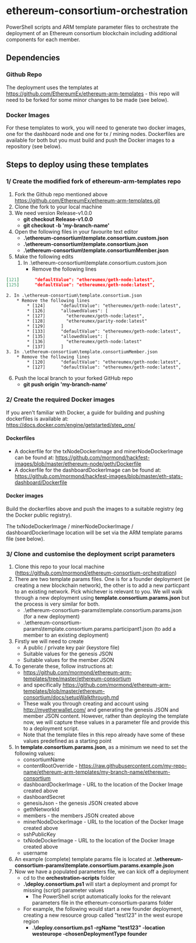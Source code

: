 # ethereum-consortium-orchestration
PowerShell scripts and ARM template parameter files to orchestrate the deployment of an Ethereum consortium blockchain including additional components for each member.

## Dependencies

### Github Repo
The deployment uses the templates at https://github.com/EthereumEx/ethereum-arm-templates - this repo will need to be forked for some minor changes to be made (see below).

### Docker Images
For these templates to work, you will need to generate two docker images, one for the dashboard node and one for tx / mining nodes. Dockerfiles are available for both but you must build and push the Docker images to a repository (see below).

## Steps to deploy using these templates

### 1/ Create the modified fork of ethereum-arm-templates repo

1. Fork the Github repo mentioned above https://github.com/EthereumEx/ethereum-arm-templates.git 
2. Clone the fork to your local machine
3. We need version Release-v1.0.0
    * __git checkout Release-v1.0.0__
    * __git checkout -b 'my-branch-name'__
4. Open the following files in your favourite text editor
    * __.\ethereum-consortium\template.consortium.custom.json__
    * __.\ethereum-consortium\template.consortium.json__
    * __.\ethereum-consortium\template.consortiumMember.json__
5. Make the following edits
    1. In .\ethereum-consortium\template.consortium.custom.json
        * Remove the following lines
```json
[121]      "defaultValue": "ethereumex/geth-node:latest",
[125]      "defaultValue": "ethereumex/geth-node:latest",
```
    2. In .\ethereum-consortium\template.consortium.json
        * Remove the following lines
            * [124]      "defaultValue": "ethereumex/geth-node:latest",
            * [126]      "allowedValues": [
            * [127]        "ethereumex/geth-node:latest",
            * [128]        "ethereumex/parity-node:latest"
            * [129]      ]
            * [133]      "defaultValue": "ethereumex/geth-node:latest",
            * [135]      "allowedValues": [
            * [136]        "ethereumex/geth-node:latest"
            * [137]      ]	  
    3. In .\ethereum-consortium\template.consortiumMember.json
        * Remove the following lines
            * [120]      "defaultValue": "ethereumex/geth-node:latest",
            * [127]      "defaultValue": "ethereumex/geth-node:latest",	  
6. Push the local branch to your forked GitHub repo
    * __git push origin 'my-branch-name'__ 

### 2/ Create the required Docker images
If you aren't familiar with Docker, a guide for building and pushing dockerfiles is available at: https://docs.docker.com/engine/getstarted/step_one/
#### Dockerfiles
* A dockerfile for the txNodeDockerImage and minerNodeDockerImage can be found at: 
https://github.com/mormond/hackfest-images/blob/master/ethereum-node/geth/Dockerfile  
* A dockerfile for the dashboardDockerImage can be found at:     
https://github.com/mormond/hackfest-images/blob/master/eth-stats-dashboard/Dockerfile 

#### Docker images
Build the dockerfiles above and push the images to a suitable registry (eg the Docker public registry).

The txNodeDockerImage / minerNodeDockerImage / dashboardDockerImage location will be set via the ARM template params file (see below).

### 3/ Clone and customise the deployment script parameters
1. Clone this repo to your local machine (https://github.com/mormond/ethereum-consortium-orchestration)
2. There are two template params files. One is for a founder deployment (ie creating a new blockchain network), the other is to add a new particpant to an existing network. Pick whichever is relevant to you. We will walk through a new deployment using __template.consortium.params.json__ but the process is very similar for both.
   * .\ethereum-consortium-params\template.consortium.params.json (for a new deployment)
   * .\ethereum-consortium-params\template.consortium.params.participant1.json (to add a member to an existing deployment)
3. Firstly we will need to create
   * A public / private key pair (keystore file)
   * Suitable values for the genesis JSON
   * Suitable values for the member JSON
4. To generate these, follow instructions at:
   * https://github.com/mormond/ethereum-arm-templates/tree/master/ethereum-consortium 
   * and specifically https://github.com/mormond/ethereum-arm-templates/blob/master/ethereum-consortium/docs/setupWalkthrough.md 
   * These walk you through creating and account using http://myetherwallet.com/ and generating the genesis JSON and member JSON content. However, rather than deploying the template now, we will capture these values in a parameter file and provide this to a deployment script.
   * Note that the template files in this repo already have some of these values predefined as a starting point 
5. In __template.consortium.params.json__, as a minimum we need to set the following values:
   * consortiumName
   * contentRootOverride - https://raw.githubusercontent.com/my-repo-name/ethereum-arm-templates/my-branch-name/ethereum-consortium
   * dashboardDockerImage - URL to the location of the Docker Image created above
   * dashboardSecret
   * genesisJson - the genesis JSON created above
   * gethNetworkId
   * members - the members JSON created above
   * minerNodeDockerImage - URL to the location of the Docker Image created above
   * sshPublicKey
   * txNodeDockerImage - URL to the location of the Docker Image created above
   * username
6. An example (complete) template params file is located at __.\ethereum-consortium-params\template.consortium.params.example.json__
6. Now we have a populated parameters file, we can kick off a deployment
   * cd to the __orchestration-scripts__ folder
   * __.\deploy.consortium.ps1__ will start a deployment and prompt for missing (script) parameter values
      * The PowerShell script automatically looks for the relevant parameters file in the ethereum-consortium-params folder
   * For example, the following would start a new founder deployment, creating a new resource group called "test123" in the west europe region
      * __.\deploy.consortium.ps1 -rgName "test123" -location westeurope -chosenDeploymentType founder__
